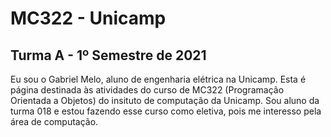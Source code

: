 # MC322 - Unicamp 
## Turma A - 1º Semestre de 2021
Eu sou o Gabriel Melo, aluno de engenharia elétrica na Unicamp. Esta é página destinada às atividades do curso de MC322 (Programação Orientada a Objetos) do insituto de computação da Unicamp. Sou aluno da turma 018 e estou fazendo esse curso como eletiva, pois me interesso pela área de computação.
